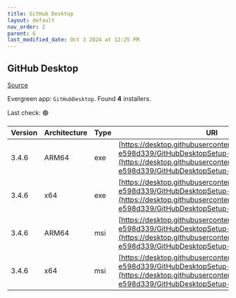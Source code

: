 ```yaml
---
title: GitHub Desktop
layout: default
nav_order: 2
parent: G
last_modified_date: Oct 3 2024 at 12:25 PM
---
```


## GitHub Desktop

[Source](https://desktop.github.com/)

Evergreen app: `GitHubDesktop`. Found **4** installers.

Last check: 🟢

| Version | Architecture | Type | URI                                                                                                                                                                                      |
| ------- | ------------ | ---- | ---------------------------------------------------------------------------------------------------------------------------------------------------------------------------------------- |
| 3.4.6   | ARM64        | exe  | [https://desktop.githubusercontent.com/releases/3.4.6-e598d339/GitHubDesktopSetup-arm64.exe](https://desktop.githubusercontent.com/releases/3.4.6-e598d339/GitHubDesktopSetup-arm64.exe) |
| 3.4.6   | x64          | exe  | [https://desktop.githubusercontent.com/releases/3.4.6-e598d339/GitHubDesktopSetup-x64.exe](https://desktop.githubusercontent.com/releases/3.4.6-e598d339/GitHubDesktopSetup-x64.exe)     |
| 3.4.6   | ARM64        | msi  | [https://desktop.githubusercontent.com/releases/3.4.6-e598d339/GitHubDesktopSetup-arm64.msi](https://desktop.githubusercontent.com/releases/3.4.6-e598d339/GitHubDesktopSetup-arm64.msi) |
| 3.4.6   | x64          | msi  | [https://desktop.githubusercontent.com/releases/3.4.6-e598d339/GitHubDesktopSetup-x64.msi](https://desktop.githubusercontent.com/releases/3.4.6-e598d339/GitHubDesktopSetup-x64.msi)     |
